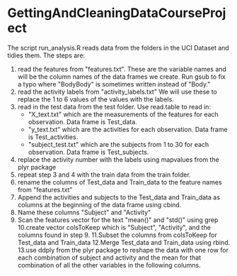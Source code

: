 GettingAndCleaningDataCourseProject
===================================
The script run_analysis.R reads data from the folders in the UCI Dataset and tidies them.  The steps are:

1. read the features from "features.txt". These are the variable names and will be the column names of the data frames we create. Run gsub to fix a typo where "BodyBody" is sometimes written instead of "Body."
2. read the activity labels from "activity_labels.txt"  We will use these to replace the 1 to 6 values of the values with the labels.
3. read in the test data from the test folder.  Use read.table to read in:
	- "X_text.txt" which are the measurements of the features for each observation. Data frame is Test_data.
	- "y_text.txt" which are the activities for each observation.  Data frame is Test_activities.
	- "subject_test.txt" which are the subjects from 1 to 30 for each observation.  Data frame is Test_subjects.
4. replace the activity number with the labels using mapvalues from the plyr package
5. repeat step 3 and 4 with the train data from the train folder.
6. rename the columns of Test_data and Train_data to the feature names from "features.txt"
7. Append the activities and subjects to the Test_data and Train_data as columns at the beginning of the data frame using cbind.
8. Name these columns "Subject" and "Activity"
9. Scan the features vector for the text "mean()" and "std()" using grep
10.create vector colsToKeep which is "Subject", "Activity", and the columns found in step 9.
11.Subset the columns from colsToKeep for Test_data and Train_data
12.Merge Test_data and Train_data using rbind.
13.use ddply from the plyr package to reshape the data with one row for each combination of subject and activity and the mean for that combination of all the other variables in the following columns.